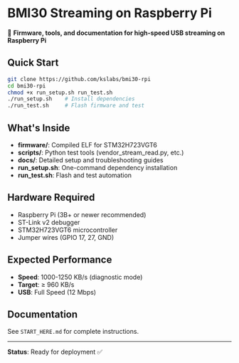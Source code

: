 # BMI30 Streaming on Raspberry Pi

🚀 **Firmware, tools, and documentation for high-speed USB streaming on Raspberry Pi**

## Quick Start

```bash
git clone https://github.com/kslabs/bmi30-rpi
cd bmi30-rpi
chmod +x run_setup.sh run_test.sh
./run_setup.sh    # Install dependencies
./run_test.sh     # Flash firmware and test
```

## What's Inside

- **firmware/**: Compiled ELF for STM32H723VGT6
- **scripts/**: Python test tools (vendor_stream_read.py, etc.)
- **docs/**: Detailed setup and troubleshooting guides
- **run_setup.sh**: One-command dependency installation
- **run_test.sh**: Flash and test automation

## Hardware Required

- Raspberry Pi (3B+ or newer recommended)
- ST-Link v2 debugger
- STM32H723VGT6 microcontroller
- Jumper wires (GPIO 17, 27, GND)

## Expected Performance

- **Speed**: 1000-1250 KB/s (diagnostic mode)
- **Target**: ≥ 960 KB/s
- **USB**: Full Speed (12 Mbps)

## Documentation

See `START_HERE.md` for complete instructions.

---

**Status**: Ready for deployment ✅
